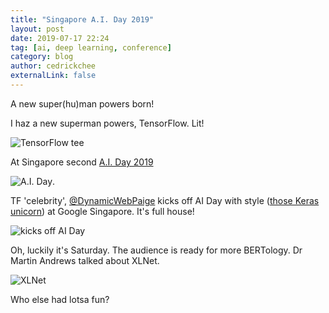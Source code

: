 ```yaml
---
title: "Singapore A.I. Day 2019"
layout: post
date: 2019-07-17 22:24
tag: [ai, deep learning, conference]
category: blog
author: cedrickchee
externalLink: false
---
```


A new super(hu)man powers born!

I haz a new superman powers, TensorFlow. Lit!

![TensorFlow tee](https://i.imgur.com/b3QEFhJ.jpg)

At Singapore second [A.I. Day 2019](https://www.eventbrite.sg/e/ai-day-research-prototype-production-tickets-44750797841)

![A.I. Day](https://i.imgur.com/jnGA6Mr.jpg).

TF 'celebrity', [@DynamicWebPaige](https://mobile.twitter.com/DynamicWebPaige) kicks off AI Day with style ([those Keras unicorn](https://twitter.com/fchollet/status/1101668542255001601)) at Google Singapore. It's full house!

![kicks off AI Day](https://i.imgur.com/aWfI3yr.jpg)

Oh, luckily it's Saturday. The audience is ready for more BERTology. Dr Martin Andrews talked about XLNet.

![XLNet](https://i.imgur.com/qiAEGOC.jpg)

Who else had lotsa fun?
